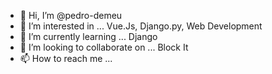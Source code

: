 - 👋 Hi, I’m @pedro-demeu
- 👀 I’m interested in ... Vue.Js, Django.py, Web Development
- 🌱 I’m currently learning ... Django
- 💞️ I’m looking to collaborate on ... Block It
- 📫 How to reach me ...

<!---
pedro-demeu/pedro-demeu is a ✨ special ✨ repository because its `README.md` (this file) appears on your GitHub profile.
You can click the Preview link to take a look at your changes.
--->

